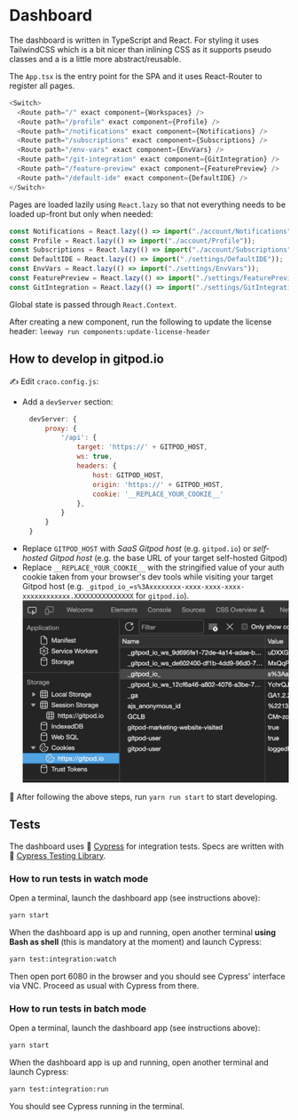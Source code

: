 # Dashboard

The dashboard is written in TypeScript and React. For styling it uses TailwindCSS which is a bit nicer than inlining CSS as it supports pseudo classes and a is a little more abstract/reusable.

The `App.tsx` is the entry point for the SPA and it uses React-Router to register all pages.

```ts
<Switch>
  <Route path="/" exact component={Workspaces} />
  <Route path="/profile" exact component={Profile} />
  <Route path="/notifications" exact component={Notifications} />
  <Route path="/subscriptions" exact component={Subscriptions} />
  <Route path="/env-vars" exact component={EnvVars} />
  <Route path="/git-integration" exact component={GitIntegration} />
  <Route path="/feature-preview" exact component={FeaturePreview} />
  <Route path="/default-ide" exact component={DefaultIDE} />
</Switch>
```

Pages are loaded lazily using `React.lazy` so that not everything needs to be loaded up-front but only when needed:

```ts
const Notifications = React.lazy(() => import("./account/Notifications"));
const Profile = React.lazy(() => import("./account/Profile"));
const Subscriptions = React.lazy(() => import("./account/Subscriptions"));
const DefaultIDE = React.lazy(() => import("./settings/DefaultIDE"));
const EnvVars = React.lazy(() => import("./settings/EnvVars"));
const FeaturePreview = React.lazy(() => import("./settings/FeaturePreview"));
const GitIntegration = React.lazy(() => import("./settings/GitIntegration"));
```

Global state is passed through `React.Context`.

After creating a new component, run the following to update the license header:
`leeway run components:update-license-header`

## How to develop in gitpod.io

✍️ Edit `craco.config.js`:

- Add a `devServer` section:

```js
     devServer: {
         proxy: {
             '/api': {
                 target: 'https://' + GITPOD_HOST,
                 ws: true,
                 headers: {
                     host: GITPOD_HOST,
                     origin: 'https://' + GITPOD_HOST,
                     cookie: '__REPLACE_YOUR_COOKIE__'
                 },
             }
         }
     }
```

- Replace `GITPOD_HOST` with _SaaS Gitpod host_ (e.g. `gitpod.io`) or _self-hosted Gitpod host_ (e.g. the base URL of your target self-hosted Gitpod)
- Replace `__REPLACE_YOUR_COOKIE__` with the stringified value of your auth cookie taken from your browser's dev tools while visiting your target Gitpod host (e.g. `_gitpod_io_=s%3Axxxxxxxx-xxxx-xxxx-xxxx-xxxxxxxxxxxx.XXXXXXXXXXXXXXX` for `gitpod.io`).
  ![Where to get the auth cookie name and value from](how-to-get-cookie.png)

🚀 After following the above steps, run `yarn run start` to start developing.

## Tests

The dashboard uses 🌳 [Cypress](https://www.cypress.io/) for integration tests.
Specs are written with 🦑 [Cypress Testing Library](https://testing-library.com/docs/cypress-testing-library/intro/).

### How to run tests in watch mode

Open a terminal, launch the dashboard app (see instructions above):

```sh
yarn start
```

When the dashboard app is up and running, open another terminal **using Bash as shell** (this is mandatory at the moment) and launch Cypress:

```sh
yarn test:integration:watch
```

Then open port 6080 in the browser and you should see Cypress' interface via VNC.
Proceed as usual with Cypress from there.

### How to run tests in batch mode

Open a terminal, launch the dashboard app (see instructions above):

```sh
yarn start
```

When the dashboard app is up and running, open another terminal and launch Cypress:

```sh
yarn test:integration:run
```

You should see Cypress running in the terminal.